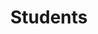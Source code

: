 ---
layout: students
permalink: /students/
title: Students
description: I am fortunate to be working/have worked with the following students and researchers.
nav: false
nav_order: 1

profiles:
  postdoc:
    - image: FranciscoRibeiro.jpeg
      name: Francisco Ribeiro
      affiliation: NYUAD
      url: https://scholar.google.pt/citations?user=zTLXgZgAAAAJ&hl=en
    - image: MayMahmoud.jpg
      name: May Mahmoud
      url: https://www.maymahmoud.org 
      affiliation: NYUAD
  doctoral:
    - image: MohayeminIslam.png
      name: Mohayeminul Islam
      affiliation: UofA
      url: https://mohayemin.github.io
    - name: Akalanka Galappaththi
      image: AkalankaGalappaththi.jpg
      url: https://boneyag.github.io/
      affiliation: UofA
  alumni:
    - name: Afiya Sarah Fahmida
      image: AfiyaFahmidaSarah.jpeg
      position: MSc
      startyear: 2022
      endyear: 2024
      affiliation: UofA
    - name: Max Ellis
      image: MaxEllis.jpg
      position: MSc
      startyear: 2019
      endyear: 2022
      affiliation: UofA
    - image: MansurGulami.jpg
      name: Mansur Gulami
      position: MSc
      startyear: 2021
      endyear: 2022
      affiliation: UofA
    - name: Henry Tang
      image: HenryTang.jpg
      position: MSc
      startyear: 2020
      endyear: 2022
      affiliation: UofA
    - name: Henry Tang
      image: HenryTang.jpg
      position: Undergrad RA
      startyear: 2019
      endyear: 2020
      affiliation: UofA
    - name: Xichen Pan
      image: XichenPan.png
      position: Undergrad RA
      startyear: 2021
      endyear: 2021
      affiliation: UofA
    - name: Xiaole Zeng
      image: XiaoleZeng.jpeg
      position: Undergrad RA
      startyear: 2021
      endyear: 2021
      affiliation: UofA
    - name: Varsha Ramesh
      image: VarshaRamesh.jpeg
      position: Mitacs Intern
      startyear: 2021
      endyear: 2021
      affiliation: UofA
    - name: Katherine Patenio
      image: KatherinePatenio.jpg
      position: Undergrad RA
      startyear: 2020
      endyear: 2021
      affiliation: UofA
    - name: Batyr Nuryyev
      image: BatyrNuryyev.png
      position: MSc
      startyear: 2019
      endyear: 2021
      affiliation: UofA
      url: https://batyr.dev
    - name: Rehab El-Hajj
      image: RehabElHajj.png
      position: Undergrad RA
      startyear: 2019
      endyear: 2020
      affiliation: UofA
    - name: Moein Owadi-Kareshk
      image: MoeinOwhadi.jpg
      position: MSc
      startyear: 2017
      endyear: 2020
      affiliation: UofA
    - name: Jennifer Mah
      image: JenniferMah.jpg
      position: High School Intern
      startyear: 2020
      endyear: 2020
      affiliation: UofA
    - name: Ryan Shukla
      image: RyanShukla.jpeg
      position: Undergrad RA
      startyear: 2019
      endyear: 2019
      affiliation: UofA
    - name: Lida Ling
      image: LidaLing.png
      position: Undergrad RA
      startyear: 2019
      endyear: 2019
      affiliation: UofA
    - name: Samer Al Masri
      image: SamerAlMasri.png
      position: MSc
      startyear: 2016
      endyear: 2018
      affiliation: UofA
    - name: Nazim Bhuiyan
      image: NazimBhuiyan.png
      position: Undergrad RA
      startyear: 2017
      endyear: 2018
      affiliation: UofA
    - name: Mehran Mahmoudi
      image: MehranMahmoudi.jpg
      position: MSc
      startyear: 2016
      endyear: 2018
      affiliation: UofA
      url: https://www.linkedin.com/in/mehrmoudi/
    - name: Linna Qian
      image: LinnaQian.png
      position: High School Intern
      startyear: 2018
      endyear: 2018
      affiliation: UofA
    - name: Jacob Reckhard
      position: Undergrad RA
      image: JacobReckhard.png
      startyear: 2018
      endyear: 2018
      affiliation: UofA
    - name: Fernando Lopez de la Mora
      position: MSc
      image: FernandoLopez.png
      startyear: 2016
      endyear: 2018
      affiliation: UofA
    - name: Benyamin Noori
      position: MSc
      image: BenyaminNoori.png
      startyear: 2016
      endyear: 2018
      affiliation: UofA
      url: https://www.linkedin.com/in/benyamin-noori-a58aa953/
    - name: Aida Radu
      position: Undergrad RA
      image: AidaRadu.png
      startyear: 2018
      endyear: 2018
      affiliation: UofA
    - name: Imtihan Ahmad
      startyear: 2018
      endyear: 2018
      position: Undergrad RA
      image: ImtihanAhmed.png
      url: https://www.linkedin.com/in/imtihan-ahmed/
      affiliation: UofA
    - name: Ajay Kumar Jha
      position: Postdoc
      startyear: 2020
      endyear: 2022
      affiliation: UofA
      image: Ajay.jpg
      url: https://hifromajay.github.io


---
